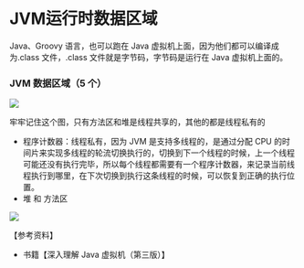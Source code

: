# JVM运行时数据区域

Java、Groovy 语言，也可以跑在 Java 虚拟机上面，因为他们都可以编译成为.class 文件，.class 文件就是字节码，字节码是运行在 Java 虚拟机上面的。

### JVM 数据区域（5 个）

![](https://pic.downk.cc/item/5fe3f3743ffa7d37b339ac4a.jpg)

牢牢记住这个图，只有方法区和堆是线程共享的，其他的都是线程私有的

* 程序计数器：线程私有，因为 JVM 是支持多线程的，是通过分配 CPU 的时间片来实现多线程的轮流切换执行的，切换到下一个线程的时候，上一个线程可能还没有执行完毕，所以每个线程都需要有一个程序计数器，来记录当前线程执行到哪里，在下次切换到执行这条线程的时候，可以恢复到正确的执行位置。
* 堆 和 方法区

![](https://pic.downk.cc/item/5fe3fc673ffa7d37b33f7c51.jpg)

【参考资料】

* 书籍【深入理解 Java 虚拟机（第三版）】

